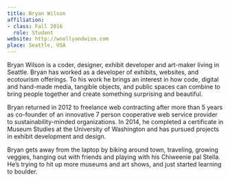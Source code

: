 ```yaml
---
title: Bryan Wilson
affiliation:
- class: Fall 2016
  role: Student
website: http://woollyandwise.com
place: Seattle, USA
---
```

Bryan Wilson is a coder, designer, exhibit developer and art-maker living in Seattle.  Bryan has worked as a developer of exhibits, websites, and ecotourism offerings.  To his work he brings an interest in how code, digital and hand-made media, tangible objects, and public spaces can combine to bring people together and create something surprising and beautiful.

Bryan returned in 2012 to freelance web contracting after more than 5 years as co-founder of an innovative 7 person cooperative web service provider to sustainability-minded organizations.  In 2014, he completed a certificate in Museum Studies at the University of Washington and has pursued projects in exhibit development and design.   

Bryan gets away from the laptop by biking around town, traveling, growing veggies, hanging out with friends and playing with his Chiweenie pal Stella.  He’s trying to hit up more museums and art shows, and just started learning to boulder.
